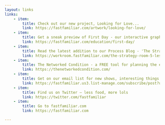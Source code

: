 ```yaml
---
layout: links
links:
    - item:
        title: Check out our new project, Looking for Love...
        link: https://fastfamiliar.com/artwork/looking-for-love/
    - item:
        title: Get a sneak preview of First Day - our interactive graphic novel for young people moving from primary to secondary school!
        link: https://fastfamiliar.com/education/first-day/
    - item:
        title: Read the latest addition to our Process Blog - 'The Strategy Room 3/3 - the 5 things we learned'
        link: https://workroom.fastfamiliar.com/the-strategy-room-5-lessons/
    - item:
        title: The Networked Condition - a FREE tool for planning the environmental impact of your digital work
        link: https://thenetworkedcondition.com/
    - item:
        title: Get on our email list for new shows, interesting things to read, recipes and other important stuff
        link: https://fastfamiliar.us3.list-manage.com/subscribe/post?u=9c06802b27ed2ef8115618191&id=45ffffdd97
    - item:
        title: Find us on Twitter – less food, more lols
        link: https://twitter.com/fastfamiliar
    - item:
        title: Go to fastfamiliar.com
        link: https://fastfamiliar.com

---
```

